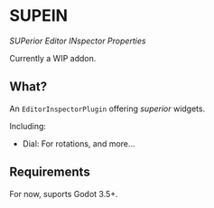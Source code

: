 # SUPEIN

_SUPerior Editor INspector Properties_

Currently a WIP addon.

## What?

An `EditorInspectorPlugin` offering _superior_ widgets.

Including:

- Dial: For rotations, and more...

## Requirements

For now, suports Godot 3.5+.
